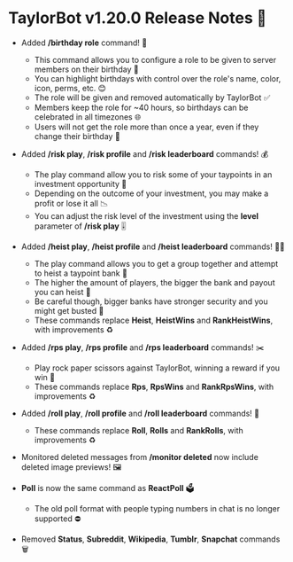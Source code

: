 # TaylorBot v1.20.0 Release Notes 📝

- Added **/birthday role** command! 🎂
  - This command allows you to configure a role to be given to server members on their birthday 🎁
  - You can highlight birthdays with control over the role's name, color, icon, perms, etc. 😊
  - The role will be given and removed automatically by TaylorBot ✅
  - Members keep the role for ~40 hours, so birthdays can be celebrated in all timezones 🌐
  - Users will not get the role more than once a year, even if they change their birthday 🚫

- Added **/risk play**, **/risk profile** and **/risk leaderboard** commands! 💰
  - The play command allow you to risk some of your taypoints in an investment opportunity 💸
  - Depending on the outcome of your investment, you may make a profit or lose it all 📉
  - You can adjust the risk level of the investment using the **level** parameter of **/risk play** 🎚️

- Added **/heist play**, **/heist profile** and **/heist leaderboard** commands! 🦸‍♂️
  - The play command allows you to get a group together and attempt to heist a taypoint bank 🏦
  - The higher the amount of players, the bigger the bank and payout you can heist 🤑
  - Be careful though, bigger banks have stronger security and you might get busted 👮
  - These commands replace **Heist**, **HeistWins** and **RankHeistWins**, with improvements ♻️

- Added **/rps play**, **/rps profile** and **/rps leaderboard** commands! ✂️
  - Play rock paper scissors against TaylorBot, winning a reward if you win 🍬
  - These commands replace **Rps**, **RpsWins** and **RankRpsWins**, with improvements ♻️

- Added **/roll play**, **/roll profile** and **/roll leaderboard** commands! 🔢
  - These commands replace **Roll**, **Rolls** and **RankRolls**, with improvements ♻️

- Monitored deleted messages from **/monitor deleted** now include deleted image previews! 🖼️

- **Poll** is now the same command as **ReactPoll** 🗳️
  - The old poll format with people typing numbers in chat is no longer supported ⛔

- Removed **Status**, **Subreddit**, **Wikipedia**, **Tumblr**, **Snapchat** commands 🗑️
